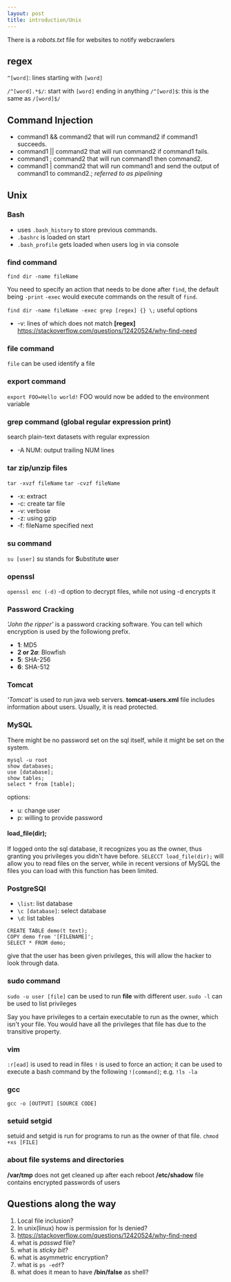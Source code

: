```yaml
---
layout: post
title: introduction/Unix
---
```


There is a *robots.txt* file for websites to notify webcrawlers

## regex
`^[word]`: lines starting with `[word]`

`/^[word].*$/`: start with `[word]` ending in anything
`/^[word]$`: this is the same as `/[word]$/`

## Command Injection
- command1 && command2 that will run command2 if command1 succeeds.
- command1 || command2 that will run command2 if command1 fails.
- command1 ; command2 that will run command1 then command2.
- command1 | command2 that will run command1 and send the output of command1 to command2.; *referred to as pipelining*

## Unix
### Bash
- uses `.bash_history` to store previous commands.
- `.bashrc` is loaded on start
- `.bash_profile` gets loaded when users log in via console
 
### find command
`find dir -name fileName`

You need to specify an action that needs to be done after `find`, the default being `-print`
`-exec` would execute commands on the result of `find`.

`find dir -name fileName -exec grep [regex] {} \;`
useful options
- -v: lines of which does not match **[regex]**
https://stackoverflow.com/questions/12420524/why-find-need

### file command
`file` can be used identify a file

### export command
`export FOO=Hello world!`
FOO would now be added to the environment variable

### grep command (global regular expression print)
search plain-text datasets with regular expression
- -A NUM: output trailing NUM lines

### tar zip/unzip files
`tar -xvzf fileName`
`tar -cvzf fileName`
- -x: extract
- -c: create tar file
- -v: verbose
- -z: using gzip
- -f: fileName specified next

### su command
`su [user]`
su stands for **S**ubstitute **u**ser

### openssl
`openssl enc (-d)`
-d option to decrypt files, while not using -d encrypts it

### Password Cracking
*'John the ripper'* is a password cracking software.
You can tell which encryption is used by the followiong prefix.
- **$1$**: MD5
- **$2$ or $2a$**: Blowfish
- **$5$**: SHA-256
- **$6$**: SHA-512

### Tomcat
*'Tomcat'* is used to run java web servers.
**tomcat-users.xml** file includes information about users. Usually, it is read protected.

### MySQL
There might be no password set on the sql itself, while it might be set on the system.
```
mysql -u root
show databases;
use [database];
show tables;
select * from [table];
```
options:
- u: change user
- p: willing to provide password


#### load_file(dir);
If logged onto the sql database, it recognizes you as the owner, thus granting you privileges you didn't have before.
`SELECCT load_file(dir);` will allow you to read files on the server, while in recent versions of MySQL the files you can load with this function has been limited.

### PostgreSQl
- `\list`: list database
- `\c [database]`: select database
- `\d`: list tables

```
CREATE TABLE demo(t text);
COPY demo from '[FILENAME]';
SELECT * FROM demo;
```
give that the user has been given privileges, this will allow the hacker to look through data.

### sudo command
`sudo -u user [file]` can be used to run **file** with different user.
`sudo -l` can be used to list privileges

Say you have privileges to a certain executable to run as the owner, which isn't your file.
You would have all the privileges that file has due to the transitive property.

### vim
`:r[ead]` is used to read in files
`!` is used to force an action; it can be used to execute a bash command by the following `![command]`; e.g. `!ls -la`

### gcc
`gcc -o [OUTPUT] [SOURCE CODE]`

### setuid setgid
setuid and setgid is run for programs to run as the owner of that file.
`chmod +xs [FILE]`

### about file systems and directories
**/var/tmp** does not get cleaned up after each reboot
**/etc/shadow** file contains encrypted passwords of users
## Questions along the way
1. Local file inclusion? 
2. In unix(linux) how is permission for ls denied?
3. https://stackoverflow.com/questions/12420524/why-find-need
4. what is *passwd* file?
5. what is *sticky bit*?
6. what is asymmetric encryption?
7. what is `ps -edf`?
8. what does it mean to have **/bin/false** as shell?
